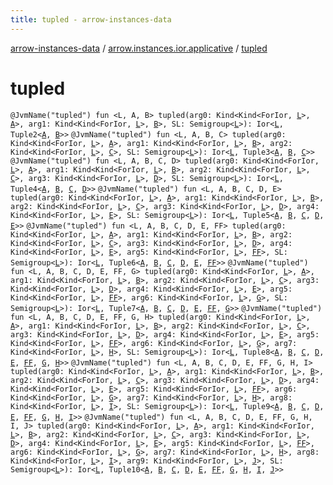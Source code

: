 ```yaml
---
title: tupled - arrow-instances-data
---
```


[arrow-instances-data](../index.html) / [arrow.instances.ior.applicative](index.html) / [tupled](./tupled.html)

# tupled

`@JvmName("tupled") fun <L, A, B> tupled(arg0: Kind<Kind<ForIor, `[`L`](tupled.html#L)`>, `[`A`](tupled.html#A)`>, arg1: Kind<Kind<ForIor, `[`L`](tupled.html#L)`>, `[`B`](tupled.html#B)`>, SL: Semigroup<`[`L`](tupled.html#L)`>): Ior<`[`L`](tupled.html#L)`, Tuple2<`[`A`](tupled.html#A)`, `[`B`](tupled.html#B)`>>`
`@JvmName("tupled") fun <L, A, B, C> tupled(arg0: Kind<Kind<ForIor, `[`L`](tupled.html#L)`>, `[`A`](tupled.html#A)`>, arg1: Kind<Kind<ForIor, `[`L`](tupled.html#L)`>, `[`B`](tupled.html#B)`>, arg2: Kind<Kind<ForIor, `[`L`](tupled.html#L)`>, `[`C`](tupled.html#C)`>, SL: Semigroup<`[`L`](tupled.html#L)`>): Ior<`[`L`](tupled.html#L)`, Tuple3<`[`A`](tupled.html#A)`, `[`B`](tupled.html#B)`, `[`C`](tupled.html#C)`>>`
`@JvmName("tupled") fun <L, A, B, C, D> tupled(arg0: Kind<Kind<ForIor, `[`L`](tupled.html#L)`>, `[`A`](tupled.html#A)`>, arg1: Kind<Kind<ForIor, `[`L`](tupled.html#L)`>, `[`B`](tupled.html#B)`>, arg2: Kind<Kind<ForIor, `[`L`](tupled.html#L)`>, `[`C`](tupled.html#C)`>, arg3: Kind<Kind<ForIor, `[`L`](tupled.html#L)`>, `[`D`](tupled.html#D)`>, SL: Semigroup<`[`L`](tupled.html#L)`>): Ior<`[`L`](tupled.html#L)`, Tuple4<`[`A`](tupled.html#A)`, `[`B`](tupled.html#B)`, `[`C`](tupled.html#C)`, `[`D`](tupled.html#D)`>>`
`@JvmName("tupled") fun <L, A, B, C, D, E> tupled(arg0: Kind<Kind<ForIor, `[`L`](tupled.html#L)`>, `[`A`](tupled.html#A)`>, arg1: Kind<Kind<ForIor, `[`L`](tupled.html#L)`>, `[`B`](tupled.html#B)`>, arg2: Kind<Kind<ForIor, `[`L`](tupled.html#L)`>, `[`C`](tupled.html#C)`>, arg3: Kind<Kind<ForIor, `[`L`](tupled.html#L)`>, `[`D`](tupled.html#D)`>, arg4: Kind<Kind<ForIor, `[`L`](tupled.html#L)`>, `[`E`](tupled.html#E)`>, SL: Semigroup<`[`L`](tupled.html#L)`>): Ior<`[`L`](tupled.html#L)`, Tuple5<`[`A`](tupled.html#A)`, `[`B`](tupled.html#B)`, `[`C`](tupled.html#C)`, `[`D`](tupled.html#D)`, `[`E`](tupled.html#E)`>>`
`@JvmName("tupled") fun <L, A, B, C, D, E, FF> tupled(arg0: Kind<Kind<ForIor, `[`L`](tupled.html#L)`>, `[`A`](tupled.html#A)`>, arg1: Kind<Kind<ForIor, `[`L`](tupled.html#L)`>, `[`B`](tupled.html#B)`>, arg2: Kind<Kind<ForIor, `[`L`](tupled.html#L)`>, `[`C`](tupled.html#C)`>, arg3: Kind<Kind<ForIor, `[`L`](tupled.html#L)`>, `[`D`](tupled.html#D)`>, arg4: Kind<Kind<ForIor, `[`L`](tupled.html#L)`>, `[`E`](tupled.html#E)`>, arg5: Kind<Kind<ForIor, `[`L`](tupled.html#L)`>, `[`FF`](tupled.html#FF)`>, SL: Semigroup<`[`L`](tupled.html#L)`>): Ior<`[`L`](tupled.html#L)`, Tuple6<`[`A`](tupled.html#A)`, `[`B`](tupled.html#B)`, `[`C`](tupled.html#C)`, `[`D`](tupled.html#D)`, `[`E`](tupled.html#E)`, `[`FF`](tupled.html#FF)`>>`
`@JvmName("tupled") fun <L, A, B, C, D, E, FF, G> tupled(arg0: Kind<Kind<ForIor, `[`L`](tupled.html#L)`>, `[`A`](tupled.html#A)`>, arg1: Kind<Kind<ForIor, `[`L`](tupled.html#L)`>, `[`B`](tupled.html#B)`>, arg2: Kind<Kind<ForIor, `[`L`](tupled.html#L)`>, `[`C`](tupled.html#C)`>, arg3: Kind<Kind<ForIor, `[`L`](tupled.html#L)`>, `[`D`](tupled.html#D)`>, arg4: Kind<Kind<ForIor, `[`L`](tupled.html#L)`>, `[`E`](tupled.html#E)`>, arg5: Kind<Kind<ForIor, `[`L`](tupled.html#L)`>, `[`FF`](tupled.html#FF)`>, arg6: Kind<Kind<ForIor, `[`L`](tupled.html#L)`>, `[`G`](tupled.html#G)`>, SL: Semigroup<`[`L`](tupled.html#L)`>): Ior<`[`L`](tupled.html#L)`, Tuple7<`[`A`](tupled.html#A)`, `[`B`](tupled.html#B)`, `[`C`](tupled.html#C)`, `[`D`](tupled.html#D)`, `[`E`](tupled.html#E)`, `[`FF`](tupled.html#FF)`, `[`G`](tupled.html#G)`>>`
`@JvmName("tupled") fun <L, A, B, C, D, E, FF, G, H> tupled(arg0: Kind<Kind<ForIor, `[`L`](tupled.html#L)`>, `[`A`](tupled.html#A)`>, arg1: Kind<Kind<ForIor, `[`L`](tupled.html#L)`>, `[`B`](tupled.html#B)`>, arg2: Kind<Kind<ForIor, `[`L`](tupled.html#L)`>, `[`C`](tupled.html#C)`>, arg3: Kind<Kind<ForIor, `[`L`](tupled.html#L)`>, `[`D`](tupled.html#D)`>, arg4: Kind<Kind<ForIor, `[`L`](tupled.html#L)`>, `[`E`](tupled.html#E)`>, arg5: Kind<Kind<ForIor, `[`L`](tupled.html#L)`>, `[`FF`](tupled.html#FF)`>, arg6: Kind<Kind<ForIor, `[`L`](tupled.html#L)`>, `[`G`](tupled.html#G)`>, arg7: Kind<Kind<ForIor, `[`L`](tupled.html#L)`>, `[`H`](tupled.html#H)`>, SL: Semigroup<`[`L`](tupled.html#L)`>): Ior<`[`L`](tupled.html#L)`, Tuple8<`[`A`](tupled.html#A)`, `[`B`](tupled.html#B)`, `[`C`](tupled.html#C)`, `[`D`](tupled.html#D)`, `[`E`](tupled.html#E)`, `[`FF`](tupled.html#FF)`, `[`G`](tupled.html#G)`, `[`H`](tupled.html#H)`>>`
`@JvmName("tupled") fun <L, A, B, C, D, E, FF, G, H, I> tupled(arg0: Kind<Kind<ForIor, `[`L`](tupled.html#L)`>, `[`A`](tupled.html#A)`>, arg1: Kind<Kind<ForIor, `[`L`](tupled.html#L)`>, `[`B`](tupled.html#B)`>, arg2: Kind<Kind<ForIor, `[`L`](tupled.html#L)`>, `[`C`](tupled.html#C)`>, arg3: Kind<Kind<ForIor, `[`L`](tupled.html#L)`>, `[`D`](tupled.html#D)`>, arg4: Kind<Kind<ForIor, `[`L`](tupled.html#L)`>, `[`E`](tupled.html#E)`>, arg5: Kind<Kind<ForIor, `[`L`](tupled.html#L)`>, `[`FF`](tupled.html#FF)`>, arg6: Kind<Kind<ForIor, `[`L`](tupled.html#L)`>, `[`G`](tupled.html#G)`>, arg7: Kind<Kind<ForIor, `[`L`](tupled.html#L)`>, `[`H`](tupled.html#H)`>, arg8: Kind<Kind<ForIor, `[`L`](tupled.html#L)`>, `[`I`](tupled.html#I)`>, SL: Semigroup<`[`L`](tupled.html#L)`>): Ior<`[`L`](tupled.html#L)`, Tuple9<`[`A`](tupled.html#A)`, `[`B`](tupled.html#B)`, `[`C`](tupled.html#C)`, `[`D`](tupled.html#D)`, `[`E`](tupled.html#E)`, `[`FF`](tupled.html#FF)`, `[`G`](tupled.html#G)`, `[`H`](tupled.html#H)`, `[`I`](tupled.html#I)`>>`
`@JvmName("tupled") fun <L, A, B, C, D, E, FF, G, H, I, J> tupled(arg0: Kind<Kind<ForIor, `[`L`](tupled.html#L)`>, `[`A`](tupled.html#A)`>, arg1: Kind<Kind<ForIor, `[`L`](tupled.html#L)`>, `[`B`](tupled.html#B)`>, arg2: Kind<Kind<ForIor, `[`L`](tupled.html#L)`>, `[`C`](tupled.html#C)`>, arg3: Kind<Kind<ForIor, `[`L`](tupled.html#L)`>, `[`D`](tupled.html#D)`>, arg4: Kind<Kind<ForIor, `[`L`](tupled.html#L)`>, `[`E`](tupled.html#E)`>, arg5: Kind<Kind<ForIor, `[`L`](tupled.html#L)`>, `[`FF`](tupled.html#FF)`>, arg6: Kind<Kind<ForIor, `[`L`](tupled.html#L)`>, `[`G`](tupled.html#G)`>, arg7: Kind<Kind<ForIor, `[`L`](tupled.html#L)`>, `[`H`](tupled.html#H)`>, arg8: Kind<Kind<ForIor, `[`L`](tupled.html#L)`>, `[`I`](tupled.html#I)`>, arg9: Kind<Kind<ForIor, `[`L`](tupled.html#L)`>, `[`J`](tupled.html#J)`>, SL: Semigroup<`[`L`](tupled.html#L)`>): Ior<`[`L`](tupled.html#L)`, Tuple10<`[`A`](tupled.html#A)`, `[`B`](tupled.html#B)`, `[`C`](tupled.html#C)`, `[`D`](tupled.html#D)`, `[`E`](tupled.html#E)`, `[`FF`](tupled.html#FF)`, `[`G`](tupled.html#G)`, `[`H`](tupled.html#H)`, `[`I`](tupled.html#I)`, `[`J`](tupled.html#J)`>>`